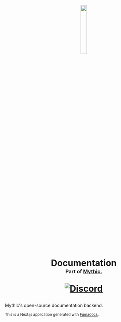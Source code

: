 <h1 align="center">
  <br>
  <a href="https://getmythic.app">
    <img src="https://github.com/MythicApp/Mythic/assets/41133734/55df5b7d-f40f-4048-a5d9-e3746d92e138" 
      style="width: 20%; height: 20%;">
  </a>

  Documentation
  <br>
  <sub><sub><sub>Part of <a href="https://getmythic.app">Mythic.</a></sub></sub></sub>

  [![Discord](https://img.shields.io/discord/1154998702650425397?color=5865F2)](https://discord.com/invite/58NZ7fFqPy)
</h1>

Mythic's open-source documentation backend.

<sub>This is a Next.js application generated with <a href="https://github.com/fuma-nama/fumadocs">Fumadocs</a>.</sub>
